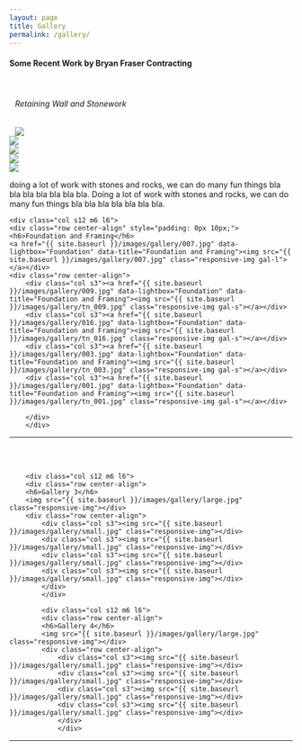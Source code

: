 ```yaml
---
layout: page
title: Gallery
permalink: /gallery/
---
```

<div class="row center-align container">
<H4 class="left">Some Recent Work by Bryan Fraser Contracting</H4><br>
<div class="col s12 m6 l6">
<div class="row center-align" style="padding: 0px 10px;">
<h6>Retaining Wall and Stonework</h6>
<a href="{{ site.baseurl }}/images/gallery/gal-003.jpg" data-lightbox="Stone" data-title="Retaining Wall and Stonework"><img src="{{ site.baseurl }}/images/gallery/gal-003.jpg" class="responsive-img gal-l"></a></div>
<div class="row center-align">
	<div class="col s3"><a href="{{ site.baseurl }}/images/gallery/021.jpg" data-lightbox="Stone" data-title="Retaining Wall and Stonework"><img src="{{ site.baseurl }}/images/gallery/tn_021.jpg" class="responsive-img gal-s"></a></div>
	<div class="col s3"><a href="{{ site.baseurl }}/images/gallery/018.jpg" data-lightbox="Stone" data-title="Retaining Wall and Stonework"><img src="{{ site.baseurl }}/images/gallery/tn_018.jpg" class="responsive-img gal-s"></a></div>
	<div class="col s3"><a href="{{ site.baseurl }}/images/gallery/019.jpg" data-lightbox="Stone" data-title="Retaining Wall and Stonework"><img src="{{ site.baseurl }}/images/gallery/tn_019.jpg" class="responsive-img gal-s"></a></div>
	<div class="col s3"><a href="{{ site.baseurl }}/images/gallery/020.jpg" data-lightbox="Stone" data-title="Retaining Wall and Stonework"><img src="{{ site.baseurl }}/images/gallery/tn_020.jpg" class="responsive-img gal-s"></a></div>
	</div>
	<p class="left-align">doing a lot of work with stones and rocks, we can do many fun things bla bla bla bla bla bla bla. Doing a lot of work with stones and rocks, we can do many fun things bla bla bla bla bla bla bla.</p>
	</div>

	<div class="col s12 m6 l6">
	<div class="row center-align" style="padding: 0px 10px;">
	<h6>Foundation and Framing</h6>
	<a href="{{ site.baseurl }}/images/gallery/007.jpg" data-lightbox="Foundation" data-title="Foundation and Framing"><img src="{{ site.baseurl }}/images/gallery/007.jpg" class="responsive-img gal-l"></a></div>
	<div class="row center-align">
		<div class="col s3"><a href="{{ site.baseurl }}/images/gallery/009.jpg" data-lightbox="Foundation" data-title="Foundation and Framing"><img src="{{ site.baseurl }}/images/gallery/tn_009.jpg" class="responsive-img gal-s"></a></div>
		<div class="col s3"><a href="{{ site.baseurl }}/images/gallery/016.jpg" data-lightbox="Foundation" data-title="Foundation and Framing"><img src="{{ site.baseurl }}/images/gallery/tn_016.jpg" class="responsive-img gal-s"></a></div>
		<div class="col s3"><a href="{{ site.baseurl }}/images/gallery/003.jpg" data-lightbox="Foundation" data-title="Foundation and Framing"><img src="{{ site.baseurl }}/images/gallery/tn_003.jpg" class="responsive-img gal-s"></a></div>
		<div class="col s3"><a href="{{ site.baseurl }}/images/gallery/001.jpg" data-lightbox="Foundation" data-title="Foundation and Framing"><img src="{{ site.baseurl }}/images/gallery/tn_001.jpg" class="responsive-img gal-s"></a></div>

		</div>
		</div>
</div>
<div class="container"><hr class="style17"></div>
<BR><BR>
<div class="row center-align container">

		<div class="col s12 m6 l6">
		<div class="row center-align">
		<h6>Gallery 3</h6>
		<img src="{{ site.baseurl }}/images/gallery/large.jpg" class="responsive-img"></div>
		<div class="row center-align">
			<div class="col s3"><img src="{{ site.baseurl }}/images/gallery/small.jpg" class="responsive-img"></div>
			<div class="col s3"><img src="{{ site.baseurl }}/images/gallery/small.jpg" class="responsive-img"></div>
			<div class="col s3"><img src="{{ site.baseurl }}/images/gallery/small.jpg" class="responsive-img"></div>
			<div class="col s3"><img src="{{ site.baseurl }}/images/gallery/small.jpg" class="responsive-img"></div>
			</div>
			</div>

			<div class="col s12 m6 l6">
			<div class="row center-align">
			<h6>Gallery 4</h6>
			<img src="{{ site.baseurl }}/images/gallery/large.jpg" class="responsive-img"></div>
			<div class="row center-align">
				<div class="col s3"><img src="{{ site.baseurl }}/images/gallery/small.jpg" class="responsive-img"></div>
				<div class="col s3"><img src="{{ site.baseurl }}/images/gallery/small.jpg" class="responsive-img"></div>
				<div class="col s3"><img src="{{ site.baseurl }}/images/gallery/small.jpg" class="responsive-img"></div>
				<div class="col s3"><img src="{{ site.baseurl }}/images/gallery/small.jpg" class="responsive-img"></div>
				</div>
				</div>			
</div>
<div class="container"><hr class="style17"></div>
<BR><BR>

<script src="{{ site.baseurl }}/js/lightbox-plus-jquery.min.js"></script>
